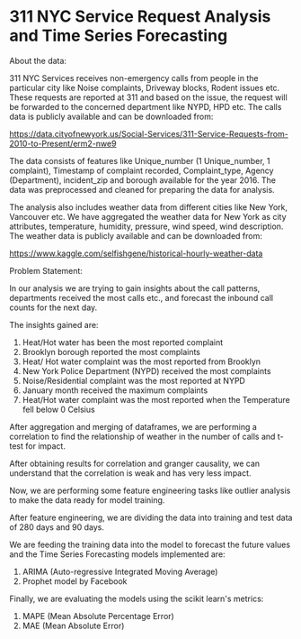 # 311 NYC Service Request Analysis and Time Series Forecasting

About the data: 

311 NYC Services receives non-emergency calls from people in the particular city like Noise complaints, Driveway blocks, Rodent
issues etc. These requests are reported at 311 and based on the issue, the request will be forwarded to the concerned department like NYPD, HPD
etc. The calls data is publicly available and can be downloaded from:

https://data.cityofnewyork.us/Social-Services/311-Service-Requests-from-2010-to-Present/erm2-nwe9

The data consists of features like Unique_number (1 Unique_number, 1 complaint), Timestamp of complaint recorded, Complaint_type, Agency (Department), 
incident_zip and borough available for the year 2016. The data was preprocessed and cleaned for preparing the data for analysis.

The analysis also includes weather data from different cities like New York, Vancouver etc. We have aggregated the weather data for New York as city 
attributes, temperature, humidity, pressure, wind speed, wind description. The weather data is publicly available and can be downloaded from:

https://www.kaggle.com/selfishgene/historical-hourly-weather-data

Problem Statement:

In our analysis we are trying to gain insights about the call patterns, departments received the most calls etc., and forecast the inbound call counts
for the next day.

The insights gained are:

1. Heat/Hot water has been the most reported complaint
2. Brooklyn borough reported the most complaints
3. Heat/ Hot water complaint was the most reported from Brooklyn
4. New York Police Department (NYPD) received the most complaints
5. Noise/Residential complaint was the most reported at NYPD
6. January month received the maximum complaints
7. Heat/Hot water complaint was the most reported when the Temperature fell below 0 Celsius

After aggregation and merging of dataframes, we are performing a correlation to find the relationship of weather in the number of calls and t-test for 
impact. 

After obtaining results for correlation and granger causality, we can understand that the correlation is weak and has very less impact.

Now, we are performing some feature engineering tasks like outlier analysis to make the data ready for model training.

After feature engineering, we are dividing the data into training and test data of 280 days and 90 days.

We are feeding the training data into the model to forecast the future values and the Time Series Forecasting models implemented are:

1) ARIMA (Auto-regressive Integrated Moving Average)
2) Prophet model by Facebook

Finally, we are evaluating the models using the scikit learn's metrics:
1) MAPE (Mean Absolute Percentage Error)
2) MAE (Mean Absolute Error)
